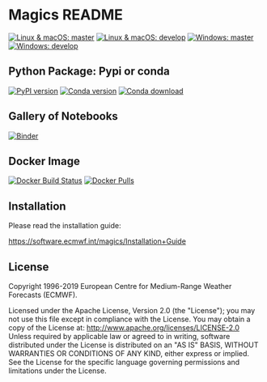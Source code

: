 
Magics README
=============

[![Linux & macOS: master](https://img.shields.io/travis/ecmwf/magics/master.svg?label=Linux-and-macOS-master)](https://travis-ci.org/ecmwf/magics/branches)
[![Linux & macOS: develop](https://img.shields.io/travis/ecmwf/magics/develop.svg?label=Linux-and-macOS-dev)](https://travis-ci.org/ecmwf/magics/branches)
[![Windows: master](https://img.shields.io/appveyor/ci/ecmwf/magics/master.svg?label=Windows-master)](https://ci.appveyor.com/project/ecmwf/magics/branch/master)
[![Windows: develop](https://img.shields.io/appveyor/ci/ecmwf/magics/develop.svg?label=Windows-dev)](https://ci.appveyor.com/project/ecmwf/magics/branch/develop)

Python Package: Pypi or conda
--------------

[![PyPI version](https://badge.fury.io/py/Magics.svg)](https://badge.fury.io/py/Magics)
[![Conda version](https://anaconda.org/conda-forge/magics/badges/version.svg)](https://anaconda.org/conda-forge/magics)
[![Conda download](https://anaconda.org/conda-forge/magics/badges/downloads.svg)](https://anaconda.org/conda-forge/magics)



Gallery of Notebooks
--------------------

[![Binder](https://mybinder.org/badge_logo.svg)](https://mybinder.org/v2/gh/ecmwf/notebook-examples.git/master)


Docker Image
------------

[![Docker Build Status](https://img.shields.io/docker/cloud/build/ecmwf/magics.svg)](https://hub.docker.com/r/ecmwf/magics)
[![Docker Pulls](https://img.shields.io/docker/pulls/ecmwf/magics)](https://hub.docker.com/r/ecmwf/magics)


Installation
------------

Please read the installation guide:

  https://software.ecmwf.int/magics/Installation+Guide


License
-------

Copyright 1996-2019 European Centre for Medium-Range Weather Forecasts (ECMWF).

Licensed under the Apache License, Version 2.0 (the "License"); you may not use this file except in compliance with the License. You may obtain a copy of the License at: http://www.apache.org/licenses/LICENSE-2.0 Unless required by applicable law or agreed to in writing, software distributed under the License is distributed on an "AS IS" BASIS, WITHOUT WARRANTIES OR CONDITIONS OF ANY KIND, either express or implied. See the License for the specific language governing permissions and limitations under the License.
